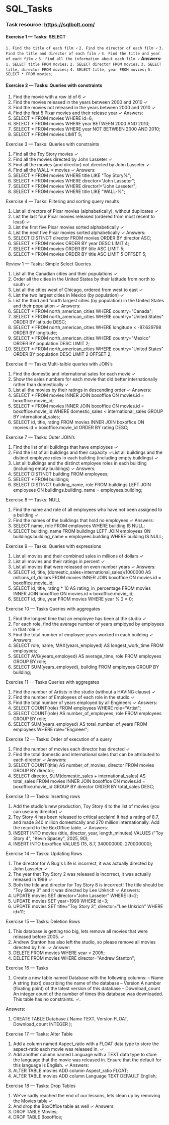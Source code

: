 # SQL_Tasks

### Task resource: https://sqlbolt.com/
#### Exercise 1 — Tasks: SELECT
`1. Find the title of each film ✓`
`2. Find the director of each film ✓`
`3. Find the title and director of each film ✓`
`4. Find the title and year of each film ✓`
`5. Find all the information about each film ✓`
**Answers:**
`1. SELECT title FROM movies;`
`2. SELECT director FROM movies;`
`3. SELECT title, director FROM movies;`
`4. SELECT title, year FROM movies;`
`5. SELECT * FROM movies;`

#### Exercise 2 — Tasks: Queries with constraints
1. Find the movie with a row id of 6 ✓
2. Find the movies released in the years between 2000 and 2010 ✓
3. Find the movies not released in the years between 2000 and 2010 ✓
4. Find the first 5 Pixar movies and their release year ✓
Answers:
1. SELECT * FROM movies WHERE id=6;
2. SELECT * FROM movies WHERE year BETWEEN 2000 AND 2010;
3. SELECT * FROM movies WHERE year NOT BETWEEN 2000 AND 2010;
4. SELECT * FROM movies LIMIT 5;

Exercise 3 — Tasks: Queries with constraints
1.	Find all the Toy Story movies ✓
2.	Find all the movies directed by John Lasseter ✓
3.	Find all the movies (and director) not directed by John Lasseter ✓
4.	Find all the WALL-* movies ✓
Answers:
1.	SELECT * FROM movies WHERE title LIKE "Toy Story%";
2.	SELECT * FROM movies WHERE director="John Lasseter";
3.	SELECT * FROM movies WHERE director!="John Lasseter";
4.	SELECT * FROM movies WHERE title LIKE "WALL-%";


Exercise 4 — Tasks: Filtering and sorting query results
1.	List all directors of Pixar movies (alphabetically), without duplicates ✓
2.	List the last four Pixar movies released (ordered from most recent to least) ✓
3.	List the first five Pixar movies sorted alphabetically ✓
4.	List the next five Pixar movies sorted alphabetically ✓
Answers: 
1.	SELECT DISTINCT director FROM movies ORDER BY director ASC;
2.	SELECT * FROM movies ORDER BY year DESC LIMIT 4;
3.	SELECT * FROM movies ORDER BY title ASC LIMIT 5;
4.	SELECT * FROM movies ORDER BY title ASC LIMIT 5 OFFSET 5;

Review 1 — Tasks: Simple Select Queries
1.	List all the Canadian cities and their populations ✓
2.	Order all the cities in the United States by their latitude from north to south ✓
3.	List all the cities west of Chicago, ordered from west to east ✓
4.	List the two largest cities in Mexico (by population) ✓
5.	List the third and fourth largest cities (by population) in the United States and their population ✓
Answers:
1.	SELECT * FROM north_american_cities WHERE country="Canada";
2.	SELECT * FROM north_american_cities WHERE country="United States" ORDER BY latitude DESC;
3.	SELECT * FROM north_american_cities WHERE longitude < -87.629798 ORDER BY longitude;
4.	SELECT * FROM north_american_cities WHERE country="Mexico" ORDER BY population DESC LIMIT 2;
5.	SELECT * FROM north_american_cities WHERE country="United States" ORDER BY population DESC LIMIT 2 OFFSET 2;

Exercise 6 — Tasks:Multi-talble queries with JOIN’s
1.	Find the domestic and international sales for each movie ✓
2.	Show the sales numbers for each movie that did better internationally rather than domestically ✓
3.	List all the movies by their ratings in descending order ✓
Answers:
1.	SELECT * FROM movies INNER JOIN boxoffice ON movies.id = boxoffice.movie_id;
2.	SELECT * FROM movies INNER JOIN boxoffice ON movies.id = boxoffice.movie_id WHERE domestic_sales < international_sales GROUP BY international_sales;
3.	SELECT id, title, rating FROM movies INNER JOIN boxoffice ON movies.id = boxoffice.movie_id ORDER BY rating DESC;

Exercise 7 — Tasks: Outer JOIN’s
1.	Find the list of all buildings that have employees ✓
2.	Find the list of all buildings and their capacity ✓List all buildings and the distinct employee roles in each building (including empty buildings) ✓
3.	List all buildings and the distinct employee roles in each building (including empty buildings) ✓
Answers: 
1.	SELECT DISTINCT building FROM employees;
2.	SELECT * FROM buildings;
3.	SELECT DISTINCT building_name, role FROM buildings LEFT JOIN employees ON buildings.building_name = employees.building;

Exercise 8 — Tasks: NULL
1.	Find the name and role of all employees who have not been assigned to a building ✓
2.	Find the names of the buildings that hold no employees ✓
Answers:
1.	SELECT name, role FROM employees WHERE building IS NULL;
2.	SELECT building_name FROM buildings LEFT JOIN employees ON buildings.building_name = employees.building WHERE building IS NULL;

Exercise 9 — Tasks: Queries with expressions
1.	List all movies and their combined sales in millions of dollars ✓
2.	List all movies and their ratings in percent ✓
3.	List all movies that were released on even number years ✓
Answers:
1.	SELECT id, title, (domestic_sales+international_sales)/1000000 AS millions_of_dollars FROM movies INNER JOIN boxoffice ON movies.id = boxoffice.movie_id;
2.	SELECT id, title, rating * 10 AS rating_in_percentage FROM movies INNER JOIN boxoffice ON movies.id = boxoffice.movie_id;
3.	SELECT id, title, year FROM movies WHERE year % 2 = 0;

Exercise 10 — Tasks Queries with aggregates
1.	Find the longest time that an employee has been at the studio ✓
2.	For each role, find the average number of years employed by employees in that role ✓
3.	Find the total number of employee years worked in each building ✓
Answers:
1.	SELECT role, name, MAX(years_employed) AS longest_work_time FROM employees;
2.	SELECT AVG(years_employed) AS average_time, role FROM employees GROUP BY role;
3.	SELECT SUM(years_employed), building FROM employees GROUP BY building;

Exercise 11 — Tasks  Queries with aggregates
1.	Find the number of Artists in the studio (without a HAVING clause) ✓
2.	Find the number of Employees of each role in the studio ✓
3.	Find the total number of years employed by all Engineers ✓
Answers:
1.	SELECT COUNT(role) FROM employees WHERE role="Artist";
2.	SELECT COUNT(role) AS number_of_employees, role FROM employees GROUP BY role;
3.	SELECT SUM(years_employed) AS total_number_of_years FROM employees WHERE role="Engineer";

Exercise 12 — Tasks: Order of execution of a query
1.	Find the number of movies each director has directed ✓
2.	Find the total domestic and international sales that can be attributed to each director ✓
Answers:
1.	SELECT COUNT(title) AS number_of_movies, director FROM movies GROUP BY director;
2.	SELECT director, SUM(domestic_sales + international_sales) AS total_sales FROM movies INNER JOIN boxoffice ON movies.id = boxoffice.movie_id GROUP BY director ORDER BY total_sales DESC;


Exercise 13 — Tasks: Inserting rows
1.	Add the studio's new production, Toy Story 4 to the list of movies (you can use any director) ✓
2.	Toy Story 4 has been released to critical acclaim! It had a rating of 8.7, and made 340 million domestically and 270 million internationally. Add the record to the BoxOffice table. ✓
Answers:
1.	INSERT INTO movies (title, director, year, length_minutes) VALUES ("Toy Story 4", "Kevin Spacey", 2025, 90);
2.	INSERT INTO boxoffice VALUES (15, 8.7, 340000000, 270000000);

Exercise 14 — Tasks: Updating Rows
1.	The director for A Bug's Life is incorrect, it was actually directed by John Lasseter ✓
2.	The year that Toy Story 2 was released is incorrect, it was actually released in 1999 ✓
3.	Both the title and director for Toy Story 8 is incorrect! The title should be "Toy Story 3" and it was directed by Lee Unkrich ✓
Answers:
1.	UPDATE movies SET director="John Lasseter" WHERE id=2;
2.	UPDATE movies SET year=1999 WHERE id=3;
3.	UPDATE movies SET title="Toy Story 3", director="Lee Unkrich" WHERE id=11;

Exercise 15 — Tasks: Deletion Rows
1.	This database is getting too big, lets remove all movies that were released before 2005. ✓
2.	Andrew Stanton has also left the studio, so please remove all movies directed by him. ✓
Answer:
1.	DELETE FROM movies WHERE year < 2005;
2.	DELETE FROM movies WHERE director="Andrew Stanton";

Exercise 16 — Tasks
1.	Create a new table named Database with the following columns:
–	Name A string (text) describing the name of the database
– Version A number (floating point) of the latest version of this database
– Download_count An integer count of the number of times this database was downloaded. This table has no constraints. ✓.

Answers:
1.	CREATE TABLE Database (
Name TEXT,
Version FLOAT,
Download_count INTEGER
);

Exercise 17 — Tasks: Alter Table
1.	Add a column named Aspect_ratio with a FLOAT data type to store the aspect-ratio each movie was released in. ✓
2.	Add another column named Language with a TEXT data type to store the language that the movie was released in. Ensure that the default for this language is English. ✓
Answers:
1.	ALTER TABLE movies ADD column Aspect_ratio FLOAT;
2.	ALTER TABLE movies ADD column Language TEXT DEFAULT English;

Exercise 18 — Tasks: Drop Tables
1.	We've sadly reached the end of our lessons, lets clean up by removing the Movies table ✓
2.	And drop the BoxOffice table as well ✓
Answers:
1.	DROP TABLE Movies;
2.	DROP TABLE Boxoffice;


